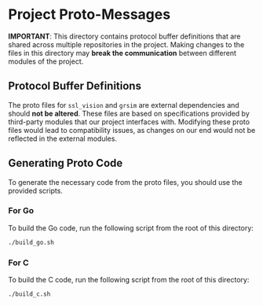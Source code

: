 # Project Proto-Messages
**IMPORTANT**: This directory contains protocol buffer definitions that are shared across multiple repositories in the project. Making changes to the files in this directory may **break the communication** between different modules of the project.

## Protocol Buffer Definitions
The proto files for `ssl_vision` and `grsim` are external dependencies and should **not be altered**. These files are based on specifications provided by third-party modules that our project interfaces with. Modifying these proto files would lead to compatibility issues, as changes on our end would not be reflected in the external modules.

## Generating Proto Code
To generate the necessary code from the proto files, you should use the provided scripts.

### For Go
To build the Go code, run the following script from the root of this directory:

```bash
./build_go.sh
```

### For C
To build the C code, run the following script from the root of this directory:

```bash
./build_c.sh
```